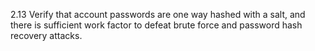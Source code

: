 2.13 Verify that account passwords are one way hashed with a salt, and there is sufficient work factor to defeat brute force and password hash recovery attacks.